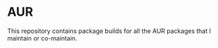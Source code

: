 # AUR

This repository contains package builds for all the AUR packages that I maintain or co-maintain.
